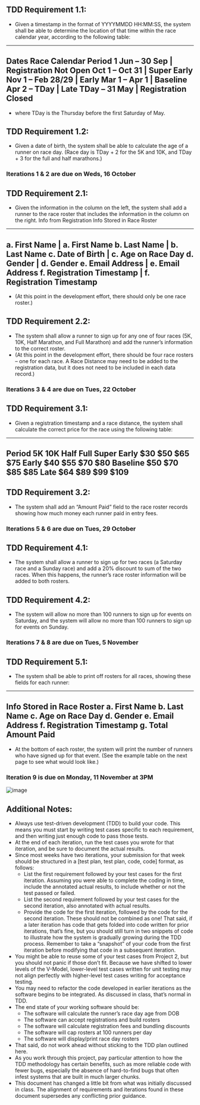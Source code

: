 ## TDD Requirement 1.1:
- Given a timestamp in the format of YYYYMMDD HH:MM:SS, the system
shall be able to determine the location of that time within the race calendar year,
according to the following table:
------------------------------------------------------------------------------------
Dates Race Calendar Period
1 Jun – 30 Sep | Registration Not Open
Oct 1 – Oct 31 | Super Early
Nov 1 – Feb 28/29 | Early
Mar 1 – Apr 1 | Baseline
Apr 2 – TDay | Late
TDay – 31 May | Registration Closed
------------------------------------------------------------------------------------
- where TDay is the Thursday before the first Saturday of May.

## TDD Requirement 1.2:
- Given a date of birth, the system shall be able to calculate the age of a runner on
race day. (Race day is TDay + 2 for the 5K and 10K, and TDay + 3 for the full and
half marathons.)
### Iterations 1 & 2 are due on Weds, 16 October

## TDD Requirement 2.1:
- Given the information in the column on the left, the system shall add a runner to
the race roster that includes the information in the column on the right.
Info from Registration Info Stored in Race Roster
------------------------------------------------------------------------------------
a. First Name | a. First Name
b. Last Name | b. Last Name
c. Date of Birth | c. Age on Race Day
d. Gender | d. Gender
e. Email Address | e. Email Address
f. Registration Timestamp | f. Registration Timestamp
------------------------------------------------------------------------------------
- (At this point in the development effort, there should only be one race roster.)

## TDD Requirement 2.2:
- The system shall allow a runner to sign up for any one of four races (5K,
10K, Half Marathon, and Full Marathon) and add the runner’s information
to the correct roster.
- (At this point in the development effort, there should be four race rosters – one for
each race. A Race Distance may need to be added to the registration data, but it
does not need to be included in each data record.)
### Iterations 3 & 4 are due on Tues, 22 October

## TDD Requirement 3.1:
- Given a registration timestamp and a race distance, the system shall calculate the correct
price for the race using the following table:
------------------------------------------------------------------------------------
Period	      5K	  10K	  Half	Full
Super Early 	$30	  $50	  $65	  $75
Early	        $40	  $55	  $70	  $80
Baseline	    $50	  $70	  $85	  $85
Late	        $64	  $89	  $99	  $109
------------------------------------------------------------------------------------

## TDD Requirement 3.2:
- The system shall add an “Amount Paid” field to the race roster records showing
how much money each runner paid in entry fees.
### Iterations 5 & 6 are due on Tues, 29 October

## TDD Requirement 4.1:
- The system shall allow a runner to sign up for two races (a Saturday race and
a Sunday race) and add a 20% discount to sum of the two races. When this happens,
the runner’s race roster information will be added to both rosters.

## TDD Requirement 4.2:
- The system will allow no more than 100 runners to sign up for events on Saturday,
and the system will allow no more than 100 runners to sign up for events on Sunday.
### Iterations 7 & 8 are due on Tues, 5 November

## TDD Requirement 5.1:
- The system shall be able to print off rosters for all races, showing these fields
for each runner:
------------------------------------------------------------------------------------
Info Stored in Race Roster
a. First Name
b. Last Name
c. Age on Race Day
d. Gender
e. Email Address
f. Registration Timestamp
g. Total Amount Paid
------------------------------------------------------------------------------------
- At the bottom of each roster, the system will print the number of runners who have
signed up for that event. (See the example table on the next page to see what would
look like.)
### Iteration 9 is due on Monday, 11 November at 3PM
![image](https://github.com/user-attachments/assets/2be09f0e-55ae-4511-9415-06cf50039387)

## Additional Notes:
- Always use test-driven development (TDD) to build your code. This means
you must start by writing test cases specific to each requirement, and then
writing just enough code to pass those tests.
- At the end of each iteration, run the test cases you wrote for that iteration,
and be sure to document the actual results.
- Since most weeks have two iterations, your submission for that week should
be structured in a [test plan, test plan, code, code] format, as follows:
  - List the first requirement followed by your test cases for the first
iteration. Assuming you were able to complete the coding in time,
include the annotated actual results, to include whether or not the test
passed or failed.
  - List the second requirement followed by your test cases for the second
iteration, also annotated with actual results.
  - Provide the code for the first iteration, followed by the code for the
second iteration. These should not be combined as one! That said, if a
later iteration has code that gets folded into code written for prior
iterations, that’s fine, but you should still turn in two snippets of code
to illustrate how the system is gradually growing during the TDD
process. Remember to take a “snapshot” of your code from the first
iteration before modifying that code in a subsequent iteration.
- You might be able to reuse some of your test cases from Project 2, but you
should not panic if those don’t fit. Because we have shifted to lower levels of
the V-Model, lower-level test cases written for unit testing may not align
perfectly with higher-level test cases writing for acceptance testing.
- You may need to refactor the code developed in earlier iterations as the
software begins to be integrated. As discussed in class, that’s normal in TDD.
- The end state of your working software should be:
  * The software will calculate the runner’s race day age from DOB
  * The software can accept registrations and build rosters
  * The software will calculate registration fees and bundling discounts
  * The software will cap rosters at 100 runners per day
  * The software will display/print race day rosters
- That said, do not work ahead without sticking to the TDD plan outlined here.
- As you work through this project, pay particular attention to how the TDD
methodology has certain benefits, such as more reliable code with fewer bugs,
especially the absence of hard-to-find bugs that often infest systems that are
built in much larger chunks.
- This document has changed a little bit from what was initially discussed in
class. The alignment of requirements and iterations found in these document
supersedes any conflicting prior guidance.
